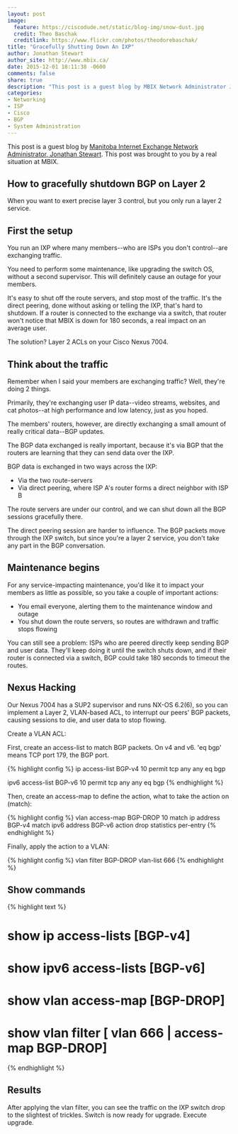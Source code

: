 ```yaml
---
layout: post
image:
  feature: https://ciscodude.net/static/blog-img/snow-dust.jpg
  credit: Theo Baschak
  creditlink: https://www.flickr.com/photos/theodorebaschak/
title: "Gracefully Shutting Down An IXP"
author: Jonathan Stewart
author_site: http://www.mbix.ca/
date: 2015-12-01 18:11:38 -0600
comments: false
share: true
description: "This post is a guest blog by MBIX Network Administrator Jonathan Stewart. This post was brought to you by a real situation at MBIX."
categories: 
- Networking
- ISP
- Cisco
- BGP
- System Administration
---
```

This post is a guest blog by [Manitoba Internet Exchange Network Administrator, Jonathan Stewart](http://www.mbix.ca/). This post was brought to you by a real situation at MBIX.

## How to gracefully shutdown BGP on Layer 2 ##

When you want to exert precise layer 3 control, but you only run a layer 2 service.

## First the setup ##

You run an IXP where many members--who are ISPs you don't control--are exchanging traffic.

You need to perform some maintenance, like upgrading the switch OS, without a second supervisor. This will definitely cause an outage for your members.

It's easy to shut off the route servers, and stop most of the traffic.  It's the direct peering, done without asking or telling the IXP, that's hard to shutdown.  If a router is connected to the exchange via a switch, that router won't notice that MBIX is down for 180 seconds, a real impact on an average user.

The solution?  Layer 2 ACLs on your Cisco Nexus 7004.

## Think about the traffic ##

Remember when I said your members are exchanging traffic? Well, they're doing 2 things. 

Primarily, they're exchanging user IP data--video streams, websites, and cat photos--at high performance and low latency, just as you hoped.

The members' routers, however, are directly exchanging a small amount of really critical data--BGP updates.

The BGP data exchanged is really important, because it's via BGP that the routers are learning that they can send data over the IXP.

BGP data is exchanged in two ways across the IXP:

* Via the two route-servers
* Via direct peering, where ISP A's router forms a direct neighbor with ISP B

The route servers are under our control, and we can shut down all the BGP sessions gracefully there. 

The direct peering session are harder to influence.  The BGP packets move through the IXP switch, but since you're a layer 2 service, you don't take any part in the BGP conversation.

## Maintenance begins ##

For any service-impacting maintenance, you'd like it to impact your members as little as possible, so you take a couple of important actions:

* You email everyone, alerting them to the maintenance window and outage
* You shut down the route servers, so routes are withdrawn and traffic stops flowing

You can still see a problem: ISPs who are peered directly keep sending BGP and user data. They'll keep doing it until the switch shuts down, and if their router is connected via a switch, BGP could take 180 seconds to timeout the routes. 

## Nexus Hacking ##

Our Nexus 7004 has a SUP2 supervisor and runs NX-OS 6.2(6), so you can implement a Layer 2, VLAN-based ACL, to interrupt our peers' BGP packets, causing sessions to die, and user data to stop flowing.

Create a VLAN ACL:

First, create an access-list to match BGP packets.  On v4 and v6. 'eq bgp' means TCP port 179, the BGP port.

{% highlight config %}
ip access-list BGP-v4
  10 permit tcp any any eq bgp

ipv6 access-list BGP-v6
  10 permit tcp any any eq bgp
{% endhighlight %}

Then, create an access-map to define the action, what to take the action on (match):

{% highlight config %}
vlan access-map BGP-DROP 10
  match ip address BGP-v4
  match ipv6 address BGP-v6
  action drop
  statistics per-entry
{% endhighlight %}

Finally, apply the action to a VLAN:

{% highlight config %}
vlan filter BGP-DROP vlan-list 666 
{% endhighlight %}

## Show commands ##

{% highlight text %}
# show ip access-lists [BGP-v4]
# show ipv6 access-lists [BGP-v6]
# show vlan access-map [BGP-DROP]
# show vlan filter [ vlan 666 | access-map BGP-DROP]
{% endhighlight %}

## Results ##

After applying the vlan filter, you can see the traffic on the IXP switch drop to the slightest of trickles. Switch is now ready for upgrade. Execute upgrade.

